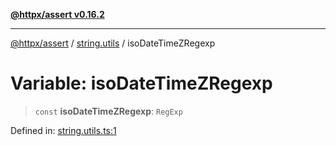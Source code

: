 [**@httpx/assert v0.16.2**](../../README.md)

***

[@httpx/assert](../../README.md) / [string.utils](../README.md) / isoDateTimeZRegexp

# Variable: isoDateTimeZRegexp

> `const` **isoDateTimeZRegexp**: `RegExp`

Defined in: [string.utils.ts:1](https://github.com/belgattitude/httpx/blob/4dae8c09c15139f4a822e2110336093570f143a3/packages/assert/src/string.utils.ts#L1)
